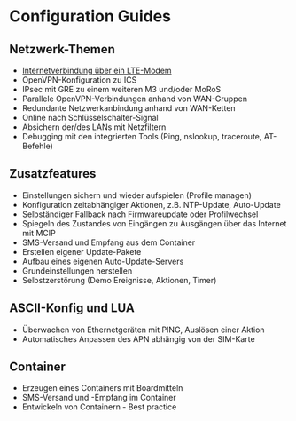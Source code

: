 # Configuration Guides

## Netzwerk-Themen
* [Internetverbindung über ein LTE-Modem](https://tp-doc.github.io/DocTestSandbox/pages/internetvialte.html)
* OpenVPN-Konfiguration zu ICS
* IPsec mit GRE zu einem weiteren M3 und/oder MoRoS
* Parallele OpenVPN-Verbindungen anhand von WAN-Gruppen
* Redundante Netzwerkanbindung anhand von WAN-Ketten
* Online nach Schlüsselschalter-Signal
* Absichern der/des LANs mit Netzfiltern
* Debugging mit den integrierten Tools (Ping, nslookup, traceroute, AT-Befehle)

## Zusatzfeatures
* Einstellungen sichern und wieder aufspielen (Profile managen)
* Konfiguration zeitabhängiger Aktionen, z.B. NTP-Update, Auto-Update
* Selbständiger Fallback nach Firmwareupdate oder Profilwechsel
* Spiegeln des Zustandes von Eingängen zu Ausgängen über das Internet mit MCIP
* SMS-Versand und Empfang aus dem Container
* Erstellen eigener Update-Pakete
* Aufbau eines eigenen Auto-Update-Servers
* Grundeinstellungen herstellen
* Selbstzerstörung (Demo Ereignisse, Aktionen, Timer)

## ASCII-Konfig und LUA
* Überwachen von Ethernetgeräten mit PING, Auslösen einer Aktion
* Automatisches Anpassen des APN abhängig von der SIM-Karte

## Container
* Erzeugen eines Containers mit Boardmitteln
* SMS-Versand und -Empfang im Container
* Entwickeln von Containern - Best practice


